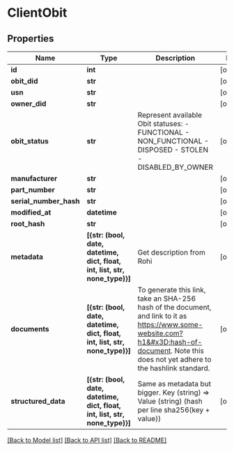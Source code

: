 # ClientObit

## Properties
Name | Type | Description | Notes
------------ | ------------- | ------------- | -------------
**id** | **int** |  | [optional] 
**obit_did** | **str** |  | [optional] 
**usn** | **str** |  | [optional] 
**owner_did** | **str** |  | [optional] 
**obit_status** | **str** | Represent available Obit statuses:   - FUNCTIONAL   - NON_FUNCTIONAL   - DISPOSED   - STOLEN   - DISABLED_BY_OWNER  | [optional] 
**manufacturer** | **str** |  | [optional] 
**part_number** | **str** |  | [optional] 
**serial_number_hash** | **str** |  | [optional] 
**modified_at** | **datetime** |  | [optional] 
**root_hash** | **str** |  | [optional] 
**metadata** | **[{str: (bool, date, datetime, dict, float, int, list, str, none_type)}]** | Get description from Rohi | [optional] 
**documents** | **[{str: (bool, date, datetime, dict, float, int, list, str, none_type)}]** | To generate this link, take an SHA-256 hash of the document, and link to it as https://www.some-website.com?h1&#x3D;hash-of-document. Note this does not yet adhere to the hashlink standard.  | [optional] 
**structured_data** | **[{str: (bool, date, datetime, dict, float, int, list, str, none_type)}]** | Same as metadata but bigger. Key (string) &#x3D;&gt; Value (string) (hash per line sha256(key + value)) | [optional] 

[[Back to Model list]](../README.md#documentation-for-models) [[Back to API list]](../README.md#documentation-for-api-endpoints) [[Back to README]](../README.md)


